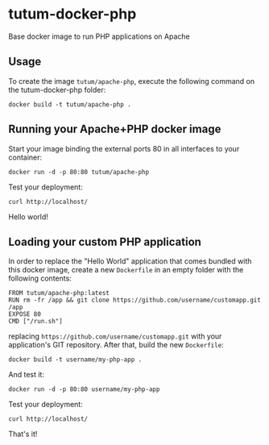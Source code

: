 tutum-docker-php
================

Base docker image to run PHP applications on Apache


Usage
-----

To create the image `tutum/apache-php`, execute the following command on the tutum-docker-php folder:

	docker build -t tutum/apache-php .


Running your Apache+PHP docker image
------------------------------------

Start your image binding the external ports 80 in all interfaces to your container:

	docker run -d -p 80:80 tutum/apache-php

Test your deployment:

	curl http://localhost/

Hello world!


Loading your custom PHP application
-----------------------------------

In order to replace the "Hello World" application that comes bundled with this docker image,
create a new `Dockerfile` in an empty folder with the following contents:

	FROM tutum/apache-php:latest
	RUN rm -fr /app && git clone https://github.com/username/customapp.git /app
	EXPOSE 80
	CMD ["/run.sh"]

replacing `https://github.com/username/customapp.git` with your application's GIT repository.
After that, build the new `Dockerfile`:

	docker build -t username/my-php-app .

And test it:

	docker run -d -p 80:80 username/my-php-app

Test your deployment:

	curl http://localhost/

That's it!

